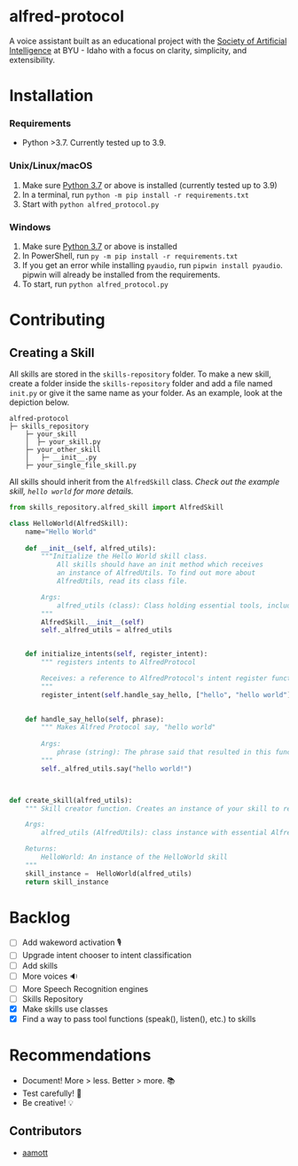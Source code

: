 # alfred-protocol
A voice assistant built as an educational project with the [Society of Artificial Intelligence](https://sai-byui.github.io/) at BYU - Idaho with a focus on clarity, simplicity, and extensibility.

# Installation
### Requirements
- Python >3.7. Currently tested up to 3.9.
 
### Unix/Linux/macOS
1. Make sure [Python 3.7](https://www.python.org/) or above is installed (currently tested up to 3.9)
2. In a terminal, run `python -m pip install -r requirements.txt`
3. Start with `python alfred_protocol.py`

### Windows
1. Make sure [Python 3.7](https://www.python.org/) or above is installed
2. In PowerShell, run `py -m pip install -r requirements.txt`
3. If you get an error while installing `pyaudio`, run `pipwin install pyaudio`. pipwin will already be installed from the requirements.
4. To start, run `python alfred_protocol.py`

# Contributing
## Creating a Skill
All skills are stored in the `skills-repository` folder. To make a new skill, create a folder inside the `skills-repository` folder and add a file named `init.py` or give it the same name as your folder. As an example, look at the depiction below. 
```
alfred-protocol
├─ skills_repository
    ├─ your_skill
    │  ├─ your_skill.py
    ├─ your_other_skill
    │   ├─ __init__.py
    ├─ your_single_file_skill.py
```

All skills should inherit from the `AlfredSkill` class. _Check out the example skill, `hello world` for more details._ 
``` py
from skills_repository.alfred_skill import AlfredSkill

class HelloWorld(AlfredSkill):
    name="Hello World"
    
    def __init__(self, alfred_utils):
        """Initialize the Hello World skill class.
            All skills should have an init method which receives
            an instance of AlfredUtils. To find out more about 
            AlfredUtils, read its class file.  

        Args:
            alfred_utils (class): Class holding essential tools, including say(phrase) and listen()
        """
        AlfredSkill.__init__(self)
        self._alfred_utils = alfred_utils


    def initialize_intents(self, register_intent):
        """ registers intents to AlfredProtocol

        Receives: a reference to AlfredProtocol's intent register function
        """
        register_intent(self.handle_say_hello, ["hello", "hello world"], self)

    
    def handle_say_hello(self, phrase):
        """ Makes Alfred Protocol say, "hello world"
        
        Args:
            phrase (string): The phrase said that resulted in this function being called
        """
        self._alfred_utils.say("hello world!")



def create_skill(alfred_utils):
    """ Skill creator function. Creates an instance of your skill to return. 

    Args:
        alfred_utils (AlfredUtils): class instance with essential Alfred tools

    Returns:
        HelloWorld: An instance of the HelloWorld skill
    """
    skill_instance =  HelloWorld(alfred_utils)
    return skill_instance
```

# Backlog
- [ ] Add wakeword activation 🎙️
- [ ] Upgrade intent chooser to intent classification
- [ ] Add skills
- [ ] More voices 🔉
- [ ] More Speech Recognition engines
- [ ] Skills Repository
- [X] Make skills use classes
- [X] Find a way to pass tool functions (speak(), listen(), etc.) to skills

# Recommendations
- Document! More > less. Better > more. 📚
- Test carefully! 🥇
- Be creative! 💡

## Contributors
- [aamott](https://github.com/aamott)
